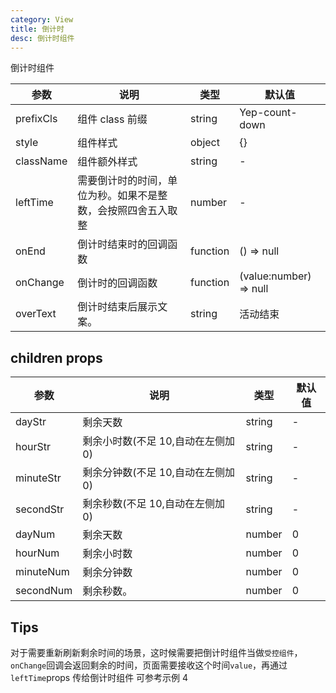 ```yaml
---
category: View
title: 倒计时
desc: 倒计时组件
---
```


倒计时组件

<DEMO>

| 参数      | 说明                                                         | 类型     | 默认值                 |
| --------- | ------------------------------------------------------------ | -------- | ---------------------- |
| prefixCls | 组件 class 前缀                                              | string   | Yep-count-down         |
| style     | 组件样式                                                     | object   | {}                     |
| className | 组件额外样式                                                 | string   | -                      |
| leftTime  | 需要倒计时的时间，单位为秒。如果不是整数，会按照四舍五入取整 | number   | -                      |
| onEnd     | 倒计时结束时的回调函数                                       | function | () => null             |
| onChange  | 倒计时的回调函数                                             | function | (value:number) => null |
| overText  | 倒计时结束后展示文案。                                       | string   | 活动结束               |

## children props

| 参数      | 说明                               | 类型   | 默认值 |
| --------- | ---------------------------------- | ------ | ------ |
| dayStr    | 剩余天数                           | string | -      |
| hourStr   | 剩余小时数(不足 10,自动在左侧加 0) | string | -      |
| minuteStr | 剩余分钟数(不足 10,自动在左侧加 0) | string | -      |
| secondStr | 剩余秒数(不足 10,自动在左侧加 0)   | string | -      |
| dayNum    | 剩余天数                           | number | 0      |
| hourNum   | 剩余小时数                         | number | 0      |
| minuteNum | 剩余分钟数                         | number | 0      |
| secondNum | 剩余秒数。                         | number | 0      |

## Tips

对于需要重新刷新剩余时间的场景，这时候需要把倒计时组件当做`受控组件`，`onChange`回调会返回剩余的时间，页面需要接收这个时间`value`，再通过`leftTime`props 传给倒计时组件
可参考示例 4
